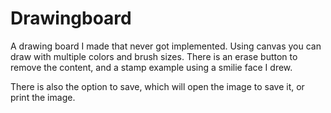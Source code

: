 # Drawingboard

A drawing board I made that never got implemented.  Using canvas you can draw with multiple colors and brush sizes. There is an erase button to remove the content, and a stamp example using a smilie face I drew.

There is also the option to save, which will open the image to save it, or print the image.
